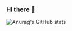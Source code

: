 ### Hi there 👋

![Anurag's GitHub stats](https://github-readme-stats.vercel.app/api?username=XGGNet&count_private=true&show_icons=true&theme=cobalt)


